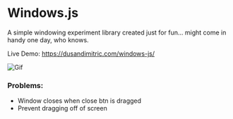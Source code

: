 # Windows.js

A simple windowing experiment library  created just for fun... might come in handy one day, who knows.

Live Demo:
https://dusandimitric.com/windows-js/

![Gif](https://github.com/DusanDimitric/windows-js/blob/master/demo.gif)

### Problems:
* Window closes when close btn is dragged
* Prevent dragging off of screen
